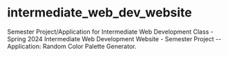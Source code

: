 # intermediate_web_dev_website
Semester Project/Application for Intermediate Web Development Class - Spring 2024
Intermediate Web Development Website - Semester Project -- Application: Random Color Palette Generator.

